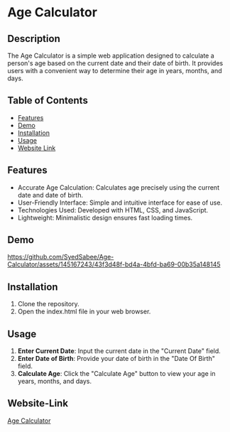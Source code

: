 # Age Calculator

## Description
The Age Calculator is a simple web application designed to calculate a person's age based on the current date and their date of birth. It provides users with a convenient way to determine their age in years, months, and days.

## Table of Contents
  - [Features](#Features)
  - [Demo](#Demo)
  - [Installation](#Installation)
  - [Usage](#Usage)
  - [Website Link](#Website-Link)

## Features

  - Accurate Age Calculation: Calculates age precisely using the current date and date of birth.
  - User-Friendly Interface: Simple and intuitive interface for ease of use.
  - Technologies Used: Developed with HTML, CSS, and JavaScript.
  - Lightweight: Minimalistic design ensures fast loading times.

## Demo

https://github.com/SyedSabee/Age-Calculator/assets/145167243/43f3d48f-bd4a-4bfd-ba69-00b35a148145

## Installation

  1. Clone the repository.
  2. Open the index.html file in your web browser.

## Usage

  1. **Enter Current Date**: Input the current date in the "Current Date" field.
  2. **Enter Date of Birth**: Provide your date of birth in the "Date Of Birth" field.
  3. **Calculate Age**: Click the "Calculate Age" button to view your age in years, months, and days.

## Website-Link

[Age Calculator](https://syedsabee.github.io/Age-Calculator/)

